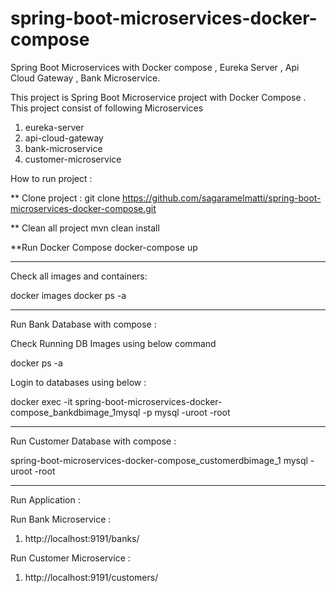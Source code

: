 # spring-boot-microservices-docker-compose
Spring Boot Microservices with Docker compose , Eureka Server , Api Cloud Gateway , Bank Microservice.

This project is Spring Boot Microservice project with Docker Compose .
This project consist of following Microservices
1) eureka-server
2) api-cloud-gateway
3) bank-microservice
4) customer-microservice

How to run project :

** Clone project :
git clone https://github.com/sagaramelmatti/spring-boot-microservices-docker-compose.git

** Clean all project 
mvn clean install

**Run Docker Compose 
docker-compose up

---------------------------------------------------------------------------------------------
Check all images and containers:

docker images
docker ps -a

----------------------------------------------------------------------------------------------
Run Bank Database with compose :

Check Running DB Images using below command 

docker ps -a 

Login to databases using below :

docker exec -it spring-boot-microservices-docker-compose_bankdbimage_1mysql -p
mysql -uroot -root

-------------------------------------------------------------------------------------------------
Run Customer Database with compose :

spring-boot-microservices-docker-compose_customerdbimage_1
mysql -uroot -root

------------------------------------------------------------------------------------------------

Run Application :

Run Bank Microservice :

1)  http://localhost:9191/banks/


Run Customer Microservice :

1)  http://localhost:9191/customers/



